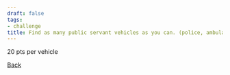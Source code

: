 ```yaml
---
draft: false
tags:
- challenge
title: Find as many public servant vehicles as you can. (police, ambulance)
---
```

20 pts per vehicle

[Back](https://shadybraden.com/jetlag) 
